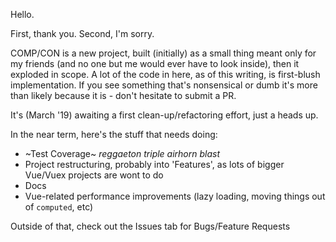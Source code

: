 Hello.

First, thank you. Second, I'm sorry.

COMP/CON is a new project, built (initially) as a small thing meant only for my friends (and no one but me would ever have to look inside), then it exploded in scope. A lot of the code in here, as of this writing, is first-blush implementation. If you see something that's nonsensical or dumb it's more than likely because it is - don't hesitate to submit a PR.

It's (March '19) awaiting a first clean-up/refactoring effort, just a heads up.

In the near term, here's the stuff that needs doing:
- ~Test Coverage~ *reggaeton triple airhorn blast*
- Project restructuring, probably into 'Features', as lots of bigger Vue/Vuex projects are wont to do
- Docs
- Vue-related performance improvements (lazy loading, moving things out of `computed`, etc)

Outside of that, check out the Issues tab for Bugs/Feature Requests